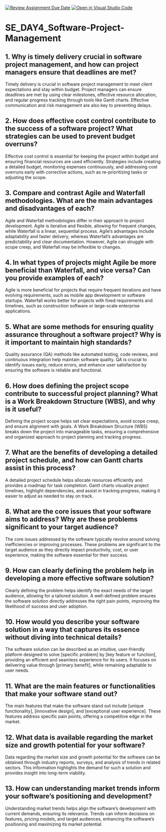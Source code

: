 [![Review Assignment Due Date](https://classroom.github.com/assets/deadline-readme-button-22041afd0340ce965d47ae6ef1cefeee28c7c493a6346c4f15d667ab976d596c.svg)](https://classroom.github.com/a/9pw6JKcu)
[![Open in Visual Studio Code](https://classroom.github.com/assets/open-in-vscode-2e0aaae1b6195c2367325f4f02e2d04e9abb55f0b24a779b69b11b9e10269abc.svg)](https://classroom.github.com/online_ide?assignment_repo_id=18443499&assignment_repo_type=AssignmentRepo)
# SE_DAY4_Software-Project-Management
## 1. Why is timely delivery crucial in software project management, and how can project managers ensure that deadlines are met?
Timely delivery is crucial in software project management to meet client expectations and stay within budget. Project managers can ensure deadlines are met by using clear milestones, effective resource allocation, and regular progress tracking through tools like Gantt charts. Effective communication and risk management are also key to preventing delays.
## 2. How does effective cost control contribute to the success of a software project? What strategies can be used to prevent budget overruns?
Effective cost control is essential for keeping the project within budget and ensuring financial resources are used efficiently. Strategies include creating a detailed budget, monitoring expenses continuously, and addressing cost overruns early with corrective actions, such as re-prioritizing tasks or adjusting the scope.
## 3. Compare and contrast Agile and Waterfall methodologies. What are the main advantages and disadvantages of each?
Agile and Waterfall methodologies differ in their approach to project development. Agile is iterative and flexible, allowing for frequent changes, while Waterfall is a linear, sequential process. Agile’s advantages include adaptability and faster delivery, whereas Waterfall’s advantages are predictability and clear documentation. However, Agile can struggle with scope creep, and Waterfall may be inflexible to changes.
## 4. In what types of projects might Agile be more beneficial than Waterfall, and vice versa? Can you provide examples of each?
Agile is more beneficial for projects that require frequent iterations and have evolving requirements, such as mobile app development or software startups. Waterfall works better for projects with fixed requirements and timelines, such as construction software or large-scale enterprise applications.
## 5. What are some methods for ensuring quality assurance throughout a software project? Why is it important to maintain high standards?
Quality assurance (QA) methods like automated testing, code reviews, and continuous integration help maintain software quality. QA is crucial to identify issues early, reduce errors, and enhance user satisfaction by ensuring the software is reliable and functional.
## 6. How does defining the project scope contribute to successful project planning? What is a Work Breakdown Structure (WBS), and why is it useful?
Defining the project scope helps set clear expectations, avoid scope creep, and ensure alignment with goals. A Work Breakdown Structure (WBS) breaks down the project into manageable tasks, ensuring a comprehensive and organized approach to project planning and tracking progress.
## 7. What are the benefits of developing a detailed project schedule, and how can Gantt charts assist in this process?
A detailed project schedule helps allocate resources efficiently and provides a roadmap for task completion. Gantt charts visualize project timelines, highlight dependencies, and assist in tracking progress, making it easier to adjust as needed to stay on track.
## 8. What are the core issues that your software aims to address? Why are these problems significant to your target audience?
The core issues addressed by the software typically revolve around solving inefficiencies or improving processes. These problems are significant to the target audience as they directly impact productivity, cost, or user experience, making the software essential for their success.
## 9. How can clearly defining the problem help in developing a more effective software solution?
Clearly defining the problem helps identify the exact needs of the target audience, allowing for a tailored solution. A well-defined problem ensures the software solution directly addresses the right pain points, improving the likelihood of success and user adoption.
## 10. How would you describe your software solution in a way that captures its essence without diving into technical details?
The software solution can be described as an intuitive, user-friendly platform designed to solve [specific problem] by [key feature or function], providing an efficient and seamless experience for its users. It focuses on delivering value through [primary benefit], while remaining adaptable to user needs.
## 11. What are the main features or functionalities that make your software stand out?
The main features that make the software stand out include [unique functionality], [innovative design], and [exceptional user experience]. These features address specific pain points, offering a competitive edge in the market.
## 12. What data is available regarding the market size and growth potential for your software?
Data regarding the market size and growth potential for the software can be obtained through industry reports, surveys, and analysis of trends in related sectors. This information highlights the demand for such a solution and provides insight into long-term viability.
## 13. How can understanding market trends inform your software’s positioning and development?
Understanding market trends helps align the software’s development with current demands, ensuring its relevance. Trends can inform decisions on features, pricing models, and target audiences, enhancing the software’s positioning and maximizing its market potential.
